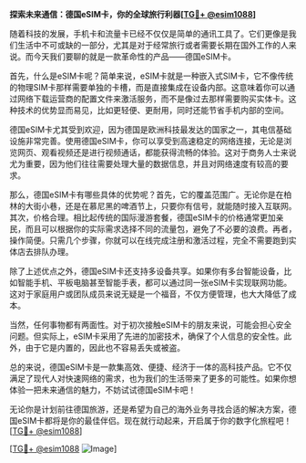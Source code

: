 **探索未来通信：德国eSIM卡，你的全球旅行利器[[TG💪+ @esim1088](https://t.me/s/esim1088)]**

随着科技的发展，手机卡和流量卡已经不仅仅是简单的通讯工具了。它们更像是我们生活中不可或缺的一部分，尤其是对于经常旅行或者需要长期在国外工作的人来说。而今天我们要聊的就是一款革命性的产品——德国eSIM卡。

首先，什么是eSIM卡呢？简单来说，eSIM卡就是一种嵌入式SIM卡，它不像传统的物理SIM卡那样需要单独的卡槽，而是直接集成在设备内部。这意味着你可以通过网络下载运营商的配置文件来激活服务，而不是像过去那样需要购买实体卡。这种技术的优势显而易见，比如更轻便、更耐用，同时还能节省手机内部的空间。

德国eSIM卡尤其受到欢迎，因为德国是欧洲科技最发达的国家之一，其电信基础设施非常完善。使用德国eSIM卡，你可以享受到高速稳定的网络连接，无论是浏览网页、观看视频还是进行视频通话，都能获得流畅的体验。这对于商务人士来说尤为重要，因为他们往往需要处理大量的数据信息，并且对网络速度有较高的要求。

那么，德国eSIM卡有哪些具体的优势呢？首先，它的覆盖范围广。无论你是在柏林的大街小巷，还是在慕尼黑的啤酒节上，只要你有信号，就能随时接入互联网。其次，价格合理。相比起传统的国际漫游套餐，德国eSIM卡的价格通常更加亲民，而且可以根据你的实际需求选择不同的流量包，避免了不必要的浪费。再者，操作简便。只需几个步骤，你就可以在线完成注册和激活过程，完全不需要跑到实体店去排队办理。

除了上述优点之外，德国eSIM卡还支持多设备共享。如果你有多台智能设备，比如智能手机、平板电脑甚至智能手表，都可以通过同一张eSIM卡实现联网功能。这对于家庭用户或团队成员来说无疑是一个福音，不仅方便管理，也大大降低了成本。

当然，任何事物都有两面性。对于初次接触eSIM卡的朋友来说，可能会担心安全问题。但实际上，eSIM卡采用了先进的加密技术，确保了个人信息的安全性。此外，由于它是内置的，因此也不容易丢失或被盗。

总的来说，德国eSIM卡是一款集高效、便捷、经济于一体的高科技产品。它不仅满足了现代人对快速网络的需求，也为我们的生活带来了更多的可能性。如果你想体验一把未来通信的魅力，不妨试试德国eSIM卡吧！

无论你是计划前往德国旅游，还是希望为自己的海外业务寻找合适的解决方案，德国eSIM卡都将是你的最佳伴侣。现在就行动起来，开启属于你的数字化旅程吧！[[TG💪+ @esim1088](https://t.me/s/esim1088)]

[[TG💪+ @esim1088](https://t.me/s/esim1088) ![Image](https://i.postimg.cc/4NQfJmqS/Snipaste-2025-05-13-00-14-12.png)]